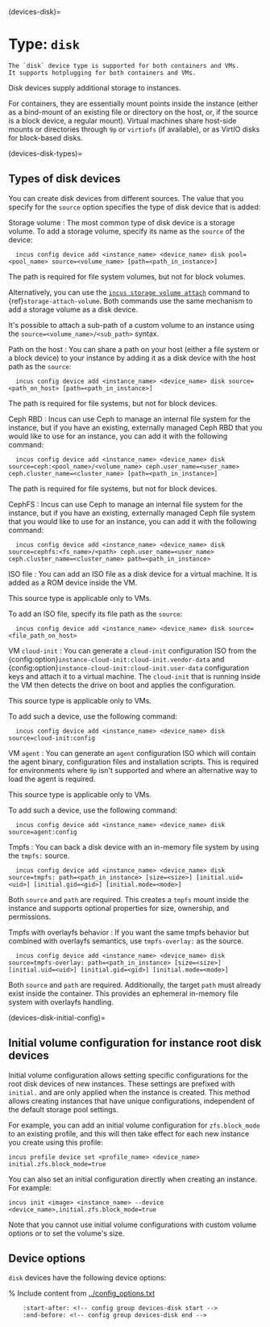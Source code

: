 (devices-disk)=
# Type: `disk`

```{note}
The `disk` device type is supported for both containers and VMs.
It supports hotplugging for both containers and VMs.
```

Disk devices supply additional storage to instances.

For containers, they are essentially mount points inside the instance (either as a bind-mount of an existing file or directory on the host, or, if the source is a block device, a regular mount).
Virtual machines share host-side mounts or directories through `9p` or `virtiofs` (if available), or as VirtIO disks for block-based disks.

(devices-disk-types)=
## Types of disk devices

You can create disk devices from different sources.
The value that you specify for the `source` option specifies the type of disk device that is added:

Storage volume
: The most common type of disk device is a storage volume.
  To add a storage volume, specify its name as the `source` of the device:

      incus config device add <instance_name> <device_name> disk pool=<pool_name> source=<volume_name> [path=<path_in_instance>]

  The path is required for file system volumes, but not for block volumes.

  Alternatively, you can use the [`incus storage volume attach`](incus_storage_volume_attach.md) command to {ref}`storage-attach-volume`.
  Both commands use the same mechanism to add a storage volume as a disk device.

  It's possible to attach a sub-path of a custom volume to an instance using the `source=<volume_name>/<sub_path>` syntax.

Path on the host
: You can share a path on your host (either a file system or a block device) to your instance by adding it as a disk device with the host path as the `source`:

      incus config device add <instance_name> <device_name> disk source=<path_on_host> [path=<path_in_instance>]

  The path is required for file systems, but not for block devices.

Ceph RBD
: Incus can use Ceph to manage an internal file system for the instance, but if you have an existing, externally managed Ceph RBD that you would like to use for an instance, you can add it with the following command:

      incus config device add <instance_name> <device_name> disk source=ceph:<pool_name>/<volume_name> ceph.user_name=<user_name> ceph.cluster_name=<cluster_name> [path=<path_in_instance>]

  The path is required for file systems, but not for block devices.

CephFS
: Incus can use Ceph to manage an internal file system for the instance, but if you have an existing, externally managed Ceph file system that you would like to use for an instance, you can add it with the following command:

      incus config device add <instance_name> <device_name> disk source=cephfs:<fs_name>/<path> ceph.user_name=<user_name> ceph.cluster_name=<cluster_name> path=<path_in_instance>

ISO file
: You can add an ISO file as a disk device for a virtual machine.
  It is added as a ROM device inside the VM.

  This source type is applicable only to VMs.

  To add an ISO file, specify its file path as the `source`:

      incus config device add <instance_name> <device_name> disk source=<file_path_on_host>

VM `cloud-init`
: You can generate a `cloud-init` configuration ISO from the {config:option}`instance-cloud-init:cloud-init.vendor-data` and {config:option}`instance-cloud-init:cloud-init.user-data` configuration keys and attach it to a virtual machine.
  The `cloud-init` that is running inside the VM then detects the drive on boot and applies the configuration.

  This source type is applicable only to VMs.

  To add such a device, use the following command:

      incus config device add <instance_name> <device_name> disk source=cloud-init:config

VM `agent`
: You can generate an `agent` configuration ISO which will contain the agent binary, configuration files and installation scripts.
  This is required for environments where `9p` isn't supported and where an alternative way to load the agent is required.

  This source type is applicable only to VMs.

  To add such a device, use the following command:

      incus config device add <instance_name> <device_name> disk source=agent:config

Tmpfs
: You can back a disk device with an in-memory file system by using the `tmpfs:` source.

      incus config device add <instance_name> <device_name> disk source=tmpfs: path=<path_in_instance> [size=<size>] [initial.uid=<uid>] [initial.gid=<gid>] [initial.mode=<mode>]

  Both `source` and `path` are required.
  This creates a `tmpfs` mount inside the instance and supports optional properties for size, ownership, and permissions.

Tmpfs with overlayfs behavior
: If you want the same tmpfs behavior but combined with overlayfs semantics, use `tmpfs-overlay:` as the source.

      incus config device add <instance_name> <device_name> disk source=tmpfs-overlay: path=<path_in_instance> [size=<size>] [initial.uid=<uid>] [initial.gid=<gid>] [initial.mode=<mode>]

  Both `source` and `path` are required.
  Additionally, the target `path` must already exist inside the container.
  This provides an ephemeral in-memory file system with overlayfs handling.

(devices-disk-initial-config)=
## Initial volume configuration for instance root disk devices

Initial volume configuration allows setting specific configurations for the root disk devices of new instances.
These settings are prefixed with `initial.` and are only applied when the instance is created.
This method allows creating instances that have unique configurations, independent of the default storage pool settings.

For example, you can add an initial volume configuration for `zfs.block_mode` to an existing profile, and this
will then take effect for each new instance you create using this profile:

    incus profile device set <profile_name> <device_name> initial.zfs.block_mode=true

You can also set an initial configuration directly when creating an instance. For example:

    incus init <image> <instance_name> --device <device_name>,initial.zfs.block_mode=true

Note that you cannot use initial volume configurations with custom volume options or to set the volume's size.

## Device options

`disk` devices have the following device options:

% Include content from [../config_options.txt](../config_options.txt)
```{include} ../config_options.txt
    :start-after: <!-- config group devices-disk start -->
    :end-before: <!-- config group devices-disk end -->
```
